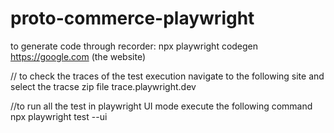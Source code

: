 # proto-commerce-playwright

to generate code through recorder:
npx playwright codegen https://google.com (the website)

// to check the traces of the test execution navigate to the following site and select the tracse zip file 
trace.playwright.dev

//to run all the test in playwright UI mode execute the following command
npx playwright test --ui